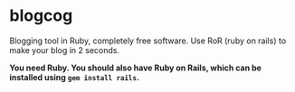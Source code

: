 # blogcog
Blogging tool in Ruby, completely free software. Use RoR (ruby on rails) to make your blog in 2 seconds.

**You need Ruby. You should also have Ruby on Rails, which can be installed using `gem install rails`.**
